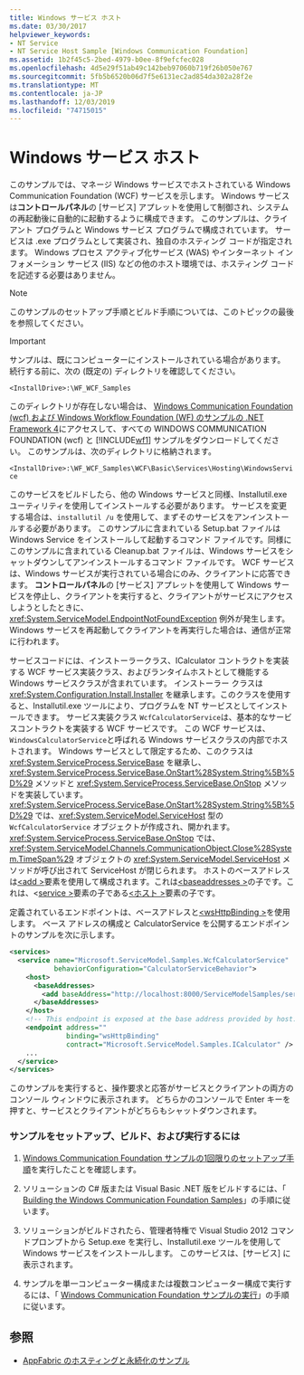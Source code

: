 ```yaml
---
title: Windows サービス ホスト
ms.date: 03/30/2017
helpviewer_keywords:
- NT Service
- NT Service Host Sample [Windows Communication Foundation]
ms.assetid: 1b2f45c5-2bed-4979-b0ee-8f9efcfec028
ms.openlocfilehash: 4d5e29f51ab49c142beb97060b719f26b050e767
ms.sourcegitcommit: 5fb5b6520b06d7f5e6131ec2ad854da302a28f2e
ms.translationtype: MT
ms.contentlocale: ja-JP
ms.lasthandoff: 12/03/2019
ms.locfileid: "74715015"
---
```

# <a name="windows-service-host"></a>Windows サービス ホスト
このサンプルでは、マネージ Windows サービスでホストされている Windows Communication Foundation (WCF) サービスを示します。 Windows サービスは**コントロールパネル**の [サービス] アプレットを使用して制御され、システムの再起動後に自動的に起動するように構成できます。 このサンプルは、クライアント プログラムと Windows サービス プログラムで構成されています。 サービスは .exe プログラムとして実装され、独自のホスティング コードが指定されます。 Windows プロセス アクティブ化サービス (WAS) やインターネット インフォメーション サービス (IIS) などの他のホスト環境では、ホスティング コードを記述する必要はありません。

> [!NOTE]
> このサンプルのセットアップ手順とビルド手順については、このトピックの最後を参照してください。

> [!IMPORTANT]
> サンプルは、既にコンピューターにインストールされている場合があります。 続行する前に、次の (既定の) ディレクトリを確認してください。  
>   
> `<InstallDrive>:\WF_WCF_Samples`  
>   
> このディレクトリが存在しない場合は、 [Windows Communication Foundation (wcf) および Windows Workflow Foundation (WF) のサンプルの .NET Framework 4](https://www.microsoft.com/download/details.aspx?id=21459)にアクセスして、すべての WINDOWS COMMUNICATION FOUNDATION (wcf) と [!INCLUDE[wf1](../../../../includes/wf1-md.md)] サンプルをダウンロードしてください。 このサンプルは、次のディレクトリに格納されます。  
>   
> `<InstallDrive>:\WF_WCF_Samples\WCF\Basic\Services\Hosting\WindowsService`  
  
 このサービスをビルドしたら、他の Windows サービスと同様、Installutil.exe ユーティリティを使用してインストールする必要があります。 サービスを変更する場合は、`installutil /u` を使用して、まずそのサービスをアンインストールする必要があります。 このサンプルに含まれている Setup.bat ファイルは Windows Service をインストールして起動するコマンド ファイルです。同様にこのサンプルに含まれている Cleanup.bat ファイルは、Windows サービスをシャットダウンしてアンインストールするコマンド ファイルです。 WCF サービスは、Windows サービスが実行されている場合にのみ、クライアントに応答できます。 **コントロールパネル**の [サービス] アプレットを使用して Windows サービスを停止し、クライアントを実行すると、クライアントがサービスにアクセスしようとしたときに、<xref:System.ServiceModel.EndpointNotFoundException> 例外が発生します。 Windows サービスを再起動してクライアントを再実行した場合は、通信が正常に行われます。  
  
 サービスコードには、インストーラークラス、ICalculator コントラクトを実装する WCF サービス実装クラス、およびランタイムホストとして機能する Windows サービスクラスが含まれています。 インストーラー クラスは <xref:System.Configuration.Install.Installer> を継承します。このクラスを使用すると、Installutil.exe ツールにより、プログラムを NT サービスとしてインストールできます。 サービス実装クラス `WcfCalculatorService`は、基本的なサービスコントラクトを実装する WCF サービスです。 この WCF サービスは、`WindowsCalculatorService`と呼ばれる Windows サービスクラスの内部でホストされます。 Windows サービスとして限定するため、このクラスは <xref:System.ServiceProcess.ServiceBase> を継承し、<xref:System.ServiceProcess.ServiceBase.OnStart%28System.String%5B%5D%29> メソッドと <xref:System.ServiceProcess.ServiceBase.OnStop> メソッドを実装しています。 <xref:System.ServiceProcess.ServiceBase.OnStart%28System.String%5B%5D%29> では、<xref:System.ServiceModel.ServiceHost> 型の `WcfCalculatorService` オブジェクトが作成され、開かれます。 <xref:System.ServiceProcess.ServiceBase.OnStop> では、<xref:System.ServiceModel.Channels.CommunicationObject.Close%28System.TimeSpan%29> オブジェクトの <xref:System.ServiceModel.ServiceHost> メソッドが呼び出されて ServiceHost が閉じられます。 ホストのベースアドレスは[\<add >](../../../../docs/framework/configure-apps/file-schema/wcf/add-of-baseaddresses.md)要素を使用して構成されます。これは[\<baseaddresses >](../../../../docs/framework/configure-apps/file-schema/wcf/baseaddresses.md)の子です。これは、\<[service >](../../../../docs/framework/configure-apps/file-schema/wcf/service.md)要素の子である[\<ホスト >](../../../../docs/framework/configure-apps/file-schema/wcf/host.md)要素の子です。  
  
 定義されているエンドポイントは、ベースアドレスと[\<wsHttpBinding >](../../../../docs/framework/configure-apps/file-schema/wcf/wshttpbinding.md)を使用します。 ベース アドレスの構成と CalculatorService を公開するエンドポイントのサンプルを次に示します。  
  
```xml  
<services>  
  <service name="Microsoft.ServiceModel.Samples.WcfCalculatorService"  
           behaviorConfiguration="CalculatorServiceBehavior">  
    <host>  
      <baseAddresses>  
        <add baseAddress="http://localhost:8000/ServiceModelSamples/service"/>  
      </baseAddresses>  
    </host>  
    <!-- This endpoint is exposed at the base address provided by host: http://localhost:8000/ServiceModelSamples/service.  -->  
    <endpoint address=""  
              binding="wsHttpBinding"  
              contract="Microsoft.ServiceModel.Samples.ICalculator" />  
    ...  
  </service>  
</services>  
```  
  
 このサンプルを実行すると、操作要求と応答がサービスとクライアントの両方のコンソール ウィンドウに表示されます。 どちらかのコンソールで Enter キーを押すと、サービスとクライアントがどちらもシャットダウンされます。  
  
### <a name="to-set-up-build-and-run-the-sample"></a>サンプルをセットアップ、ビルド、および実行するには  
  
1. [Windows Communication Foundation サンプルの1回限りのセットアップ手順](../../../../docs/framework/wcf/samples/one-time-setup-procedure-for-the-wcf-samples.md)を実行したことを確認します。  
  
2. ソリューションの C# 版または Visual Basic .NET 版をビルドするには、「 [Building the Windows Communication Foundation Samples](../../../../docs/framework/wcf/samples/building-the-samples.md)」の手順に従います。  
  
3. ソリューションがビルドされたら、管理者特権で Visual Studio 2012 コマンドプロンプトから Setup.exe を実行し、Installutil.exe ツールを使用して Windows サービスをインストールします。 このサービスは、[サービス] に表示されます。  
  
4. サンプルを単一コンピューター構成または複数コンピューター構成で実行するには、「 [Windows Communication Foundation サンプルの実行](../../../../docs/framework/wcf/samples/running-the-samples.md)」の手順に従います。  
  
## <a name="see-also"></a>参照

- [AppFabric のホスティングと永続化のサンプル](https://go.microsoft.com/fwlink/?LinkId=193961)
